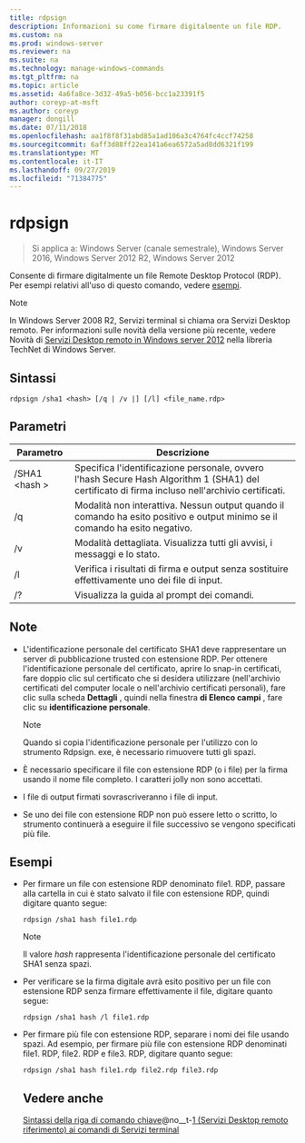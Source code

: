 ```yaml
---
title: rdpsign
description: Informazioni su come firmare digitalmente un file RDP.
ms.custom: na
ms.prod: windows-server
ms.reviewer: na
ms.suite: na
ms.technology: manage-windows-commands
ms.tgt_pltfrm: na
ms.topic: article
ms.assetid: 4a6fa8ce-3d32-49a5-b056-bcc1a23391f5
author: coreyp-at-msft
ms.author: coreyp
manager: dongill
ms.date: 07/11/2018
ms.openlocfilehash: aa1f8f8f31abd85a1ad106a3c4764fc4ccf74258
ms.sourcegitcommit: 6aff3d88ff22ea141a6ea6572a5ad8dd6321f199
ms.translationtype: MT
ms.contentlocale: it-IT
ms.lasthandoff: 09/27/2019
ms.locfileid: "71384775"
---
```

# <a name="rdpsign"></a>rdpsign

>Si applica a: Windows Server (canale semestrale), Windows Server 2016, Windows Server 2012 R2, Windows Server 2012

Consente di firmare digitalmente un file Remote Desktop Protocol (RDP).
Per esempi relativi all'uso di questo comando, vedere [esempi](#BKMK_examples).

> [!NOTE]
> In Windows Server 2008 R2, Servizi terminal si chiama ora Servizi Desktop remoto. Per informazioni sulle novità della versione più recente, vedere Novità di [Servizi Desktop remoto in Windows server 2012](https://technet.microsoft.com/library/hh831527) nella libreria TechNet di Windows Server.

## <a name="syntax"></a>Sintassi
```
rdpsign /sha1 <hash> [/q | /v |] [/l] <file_name.rdp>
```

## <a name="parameters"></a>Parametri

|Parametro|Descrizione|
|-------|--------|
|/SHA1 \<hash >|Specifica l'identificazione personale, ovvero l'hash Secure Hash Algorithm 1 (SHA1) del certificato di firma incluso nell'archivio certificati.|
|/q|Modalità non interattiva. Nessun output quando il comando ha esito positivo e output minimo se il comando ha esito negativo.|
|/v|Modalità dettagliata. Visualizza tutti gli avvisi, i messaggi e lo stato.|
|/l|Verifica i risultati di firma e output senza sostituire effettivamente uno dei file di input.|
|/?|Visualizza la guida al prompt dei comandi.|

## <a name="remarks"></a>Note
-   L'identificazione personale del certificato SHA1 deve rappresentare un server di pubblicazione trusted con estensione RDP. Per ottenere l'identificazione personale del certificato, aprire lo snap-in certificati, fare doppio clic sul certificato che si desidera utilizzare (nell'archivio certificati del computer locale o nell'archivio certificati personali), fare clic sulla scheda **Dettagli** , quindi nella finestra **di Elenco campi** , fare clic su **identificazione personale**.

    > [!NOTE]
    > Quando si copia l'identificazione personale per l'utilizzo con lo strumento Rdpsign. exe, è necessario rimuovere tutti gli spazi.

-   È necessario specificare il file con estensione RDP (o i file) per la firma usando il nome file completo. I caratteri jolly non sono accettati.
-   I file di output firmati sovrascriveranno i file di input.
-   Se uno dei file con estensione RDP non può essere letto o scritto, lo strumento continuerà a eseguire il file successivo se vengono specificati più file.

## <a name="BKMK_examples"></a>Esempi
- Per firmare un file con estensione RDP denominato file1. RDP, passare alla cartella in cui è stato salvato il file con estensione RDP, quindi digitare quanto segue:
  ```
  rdpsign /sha1 hash file1.rdp
  ```
  > [!NOTE]
  > Il valore *hash* rappresenta l'identificazione personale del certificato SHA1 senza spazi.
- Per verificare se la firma digitale avrà esito positivo per un file con estensione RDP senza firmare effettivamente il file, digitare quanto segue:
  ```
  rdpsign /sha1 hash /l file1.rdp
  ```
- Per firmare più file con estensione RDP, separare i nomi dei file usando spazi. Ad esempio, per firmare più file con estensione RDP denominati file1. RDP, file2. RDP e file3. RDP, digitare quanto segue:
  ```
  rdpsign /sha1 hash file1.rdp file2.rdp file3.rdp
  ```
  ## <a name="see-also"></a>Vedere anche
  [Sintassi della riga di comando chiave](command-line-syntax-key.md)@no__t-[1 &#40;Servizi Desktop remoto riferimento&#41; ai comandi di Servizi terminal](remote-desktop-services-terminal-services-command-reference.md)
